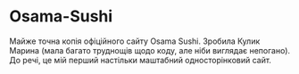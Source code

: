 # Osama-Sushi
Майже точна копія офіційного сайту Osama Sushi. Зробила Кулик Марина (мала багато труднощів щодо коду, але ніби виглядає непогано). До речі, це мій перший настільки маштабний односторінковий сайт.

